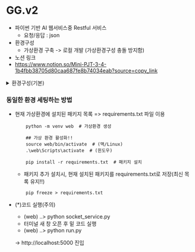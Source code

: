 # GG.v2

- 파이썬 기반 AI 웹서비스중 Restful 서비스
    - 요청/응답 : json
- 환경구성
    - 가상환경 구축 -> 로컬 개발 (가상환경구성 충돌 방지함)
- 노션 링크
- https://www.notion.so/Mini-PJT-3-4-1b4fbb38705d80caa687fe8b74034eab?source=copy_link
<details>
<summary>환경구성(기본)</summary>

    ```
        # 터미널 오픈 - 가상환경 web 생성
        python -m venv web
        # 가상환경 진입
            ## 윈도우
            . ./web/Scripts/activate
            ## 맥
            source ./web/bin/activate
        # (가상환경명)프럼프트>
        # 패키지 설치
            pip install flask llama-index openai
    ```
</details>

###  동일한 환경 세팅하는 방법
- 현재 가상환경에 설치된 패키지 목록 => requirements.txt 파일 이용
    ```
        python -m venv web  # 가상환경 생성

        ## 가상 환경 활성화!!
        source web/bin/activate  # (맥/Linux)
        .\web\Scripts\activate  # (윈도우)
        
        pip install -r requirements.txt  # 패키지 설치
    ```

    - 패키지 추가 설치시, 현재 설치된 패키지를 requirements.txt로 저장(최신 목록 유지!!)
    ```
        pip freeze > requirements.txt
    ```


- (*)코드 실행(주의)
    - (web) ..> python socket_service.py
    - 터미널 새 창 오픈 후 밑 코드 실행
    - (web) ..> python run.py

    -> http://localhost:5000 진입
